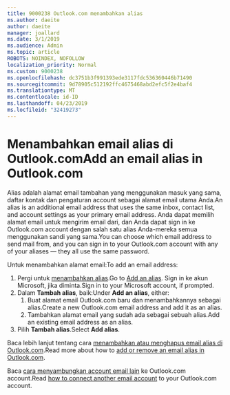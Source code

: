 ```yaml
---
title: 9000238 Outlook.com menambahkan alias
ms.author: daeite
author: daeite
manager: joallard
ms.date: 3/1/2019
ms.audience: Admin
ms.topic: article
ROBOTS: NOINDEX, NOFOLLOW
localization_priority: Normal
ms.custom: 9000238
ms.openlocfilehash: dc3751b3f991393ede3117fdc536360446b71490
ms.sourcegitcommit: 9d78905c512192ffc4675468abd2efc5f2e4baf4
ms.translationtype: MT
ms.contentlocale: id-ID
ms.lasthandoff: 04/23/2019
ms.locfileid: "32419273"
---
```

# <a name="add-an-email-alias-in-outlookcom"></a><span data-ttu-id="300e6-102">Menambahkan email alias di Outlook.com</span><span class="sxs-lookup"><span data-stu-id="300e6-102">Add an email alias in Outlook.com</span></span>

<span data-ttu-id="300e6-103">Alias adalah alamat email tambahan yang menggunakan masuk yang sama, daftar kontak dan pengaturan account sebagai alamat email utama Anda.</span><span class="sxs-lookup"><span data-stu-id="300e6-103">An alias is an additional email address that uses the same inbox, contact list, and account settings as your primary email address.</span></span> <span data-ttu-id="300e6-104">Anda dapat memilih alamat email untuk mengirim email dari, dan Anda dapat sign in ke Outlook.com account dengan salah satu alias Anda-mereka semua menggunakan sandi yang sama.</span><span class="sxs-lookup"><span data-stu-id="300e6-104">You can choose which email address to send mail from, and you can sign in to your Outlook.com account with any of your aliases — they all use the same password.</span></span>

<span data-ttu-id="300e6-105">Untuk menambahkan alamat email:</span><span class="sxs-lookup"><span data-stu-id="300e6-105">To add an email address:</span></span>

1. <span data-ttu-id="300e6-106">Pergi untuk [menambahkan alias](https://go.microsoft.com/fwlink/p/?linkid=864833).</span><span class="sxs-lookup"><span data-stu-id="300e6-106">Go to [Add an alias](https://go.microsoft.com/fwlink/p/?linkid=864833).</span></span> <span data-ttu-id="300e6-107">Sign in ke akun Microsoft, jika diminta.</span><span class="sxs-lookup"><span data-stu-id="300e6-107">Sign in to your Microsoft account, if prompted.</span></span>
2. <span data-ttu-id="300e6-108">Dalam **Tambah alias**, baik:</span><span class="sxs-lookup"><span data-stu-id="300e6-108">Under **Add an alias**, either:</span></span>
    1. <span data-ttu-id="300e6-109">Buat alamat email Outlook.com baru dan menambahkannya sebagai alias.</span><span class="sxs-lookup"><span data-stu-id="300e6-109">Create a new Outlook.com email address and add it as an alias.</span></span>
    2. <span data-ttu-id="300e6-110">Tambahkan alamat email yang sudah ada sebagai sebuah alias.</span><span class="sxs-lookup"><span data-stu-id="300e6-110">Add an existing email address as an alias.</span></span>
3. <span data-ttu-id="300e6-111">Pilih **Tambah alias**.</span><span class="sxs-lookup"><span data-stu-id="300e6-111">Select **Add alias**.</span></span>

<span data-ttu-id="300e6-112">Baca lebih lanjut tentang cara [menambahkan atau menghapus email alias di Outlook.com](https://support.office.com/article/459b1989-356d-40fa-a689-8f285b13f1f2).</span><span class="sxs-lookup"><span data-stu-id="300e6-112">Read more about how to [add or remove an email alias in Outlook.com](https://support.office.com/article/459b1989-356d-40fa-a689-8f285b13f1f2).</span></span>  

<span data-ttu-id="300e6-113">Baca [cara menyambungkan account email lain](https://support.office.com/article/c5224df4-5885-4e79-91ba-523aa743f0ba) ke Outlook.com account.</span><span class="sxs-lookup"><span data-stu-id="300e6-113">Read [how to connect another email account](https://support.office.com/article/c5224df4-5885-4e79-91ba-523aa743f0ba) to your Outlook.com account.</span></span>